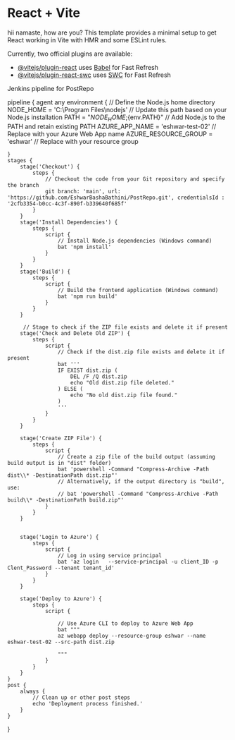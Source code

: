 # React + Vite
hii namaste, how are you?
This template provides a minimal setup to get React working in Vite with HMR and some ESLint rules.

Currently, two official plugins are available:

- [@vitejs/plugin-react](https://github.com/vitejs/vite-plugin-react/blob/main/packages/plugin-react/README.md) uses [Babel](https://babeljs.io/) for Fast Refresh
- [@vitejs/plugin-react-swc](https://github.com/vitejs/vite-plugin-react-swc) uses [SWC](https://swc.rs/) for Fast Refresh


Jenkins pipeline for PostRepo

pipeline {
    agent any
    environment {
        // Define the Node.js home directory
        NODE_HOME = 'C:\\Program Files\\nodejs' // Update this path based on your Node.js installation
        PATH = "${NODE_HOME};${env.PATH}"      // Add Node.js to the PATH and retain existing PATH
        AZURE_APP_NAME = 'eshwar-test-02' // Replace with your Azure Web App name
        AZURE_RESOURCE_GROUP = 'eshwar' // Replace with your resource group
        
        
        
        
    }
    stages {
        stage('Checkout') {
            steps {
                // Checkout the code from your Git repository and specify the branch
                git branch: 'main', url: 'https://github.com/EshwarBashaBathini/PostRepo.git', credentialsId : '2cfb3354-b0cc-4c3f-890f-b339640f685f'
            }
        }
        stage('Install Dependencies') {
            steps {
                script {
                    // Install Node.js dependencies (Windows command)
                    bat 'npm install'
                }
            }
        }
        stage('Build') {
            steps {
                script {
                    // Build the frontend application (Windows command)
                    bat 'npm run build'
                }
            }
        }
        
         // Stage to check if the ZIP file exists and delete it if present
        stage('Check and Delete Old ZIP') {
            steps {
                script {
                    // Check if the dist.zip file exists and delete it if present
                    bat '''
                    IF EXIST dist.zip (
                        DEL /F /Q dist.zip
                        echo "Old dist.zip file deleted."
                    ) ELSE (
                        echo "No old dist.zip file found."
                    )
                    '''
                }
            }
        }
        
        stage('Create ZIP File') {
            steps {
                script {
                    // Create a zip file of the build output (assuming build output is in "dist" folder)
                    bat 'powershell -Command "Compress-Archive -Path dist\\* -DestinationPath dist.zip"'
                    // Alternatively, if the output directory is "build", use: 
                    // bat 'powershell -Command "Compress-Archive -Path build\\* -DestinationPath build.zip"'
                }
            }
        }        
        
        
        stage('Login to Azure') {
            steps {
                script {
                    // Log in using service principal
                    bat 'az login   --service-principal -u client_ID -p Clent_Password --tenant tenant_id'
                }
            }
        }

        stage('Deploy to Azure') {
            steps {
                script {
                    
                    // Use Azure CLI to deploy to Azure Web App
                    bat """
                    az webapp deploy --resource-group eshwar --name eshwar-test-02 --src-path dist.zip

                    """
                }
            }
        }
    }
    post {
        always {
            // Clean up or other post steps
            echo 'Deployment process finished.'
        }
    }
}




